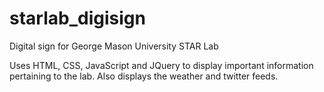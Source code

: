 # starlab_digisign
Digital sign for George Mason University STAR Lab

Uses HTML, CSS, JavaScript and JQuery to display important information pertaining to the lab.  Also displays the weather and twitter feeds.
